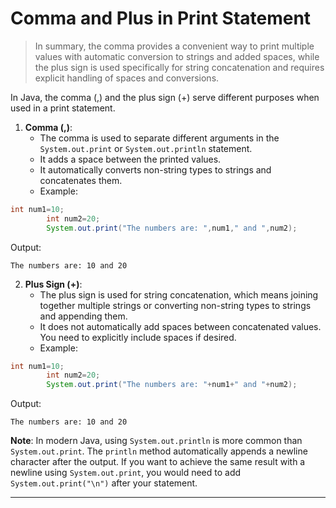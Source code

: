 # Comma and Plus in Print Statement

> In summary, the comma provides a convenient way to print multiple values with automatic conversion to strings and added
spaces, while the plus sign is used specifically for string concatenation and requires explicit handling of spaces and
conversions.

In Java, the comma (,) and the plus sign (+) serve different purposes when used in a print statement.

1. **Comma (,)**:
    - The comma is used to separate different arguments in the `System.out.print` or `System.out.println` statement.
    - It adds a space between the printed values.
    - It automatically converts non-string types to strings and concatenates them.
    - Example:

```java
int num1=10;
        int num2=20;
        System.out.print("The numbers are: ",num1," and ",num2);
```

Output:

```
The numbers are: 10 and 20
```

2. **Plus Sign (+)**:
    - The plus sign is used for string concatenation, which means joining together multiple strings or converting
      non-string types to strings and appending them.
    - It does not automatically add spaces between concatenated values. You need to explicitly include spaces if
      desired.
    - Example:

```java
int num1=10;
        int num2=20;
        System.out.print("The numbers are: "+num1+" and "+num2);
```

Output:

```
The numbers are: 10 and 20
```

**Note**: In modern Java, using `System.out.println` is more common than `System.out.print`. The `println` method
automatically appends a newline character after the output. If you want to achieve the same result with a newline
using `System.out.print`, you would need to add `System.out.print("\n")` after your statement.

---